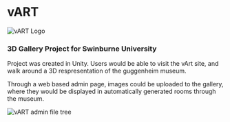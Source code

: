 # vART
![vART Logo](http://i.imgur.com/gpKyY0s.png)

### 3D Gallery Project for Swinburne University

Project was created in Unity. Users would be able to visit the vArt site, and walk around a 3D respresentation of the guggenheim museum.

Through a web based admin page, images could be uploaded to the gallery, where they would be displayed in automatically generated rooms through the museum.

![vART admin file tree](http://i.imgur.com/0O3IjEm.png)
